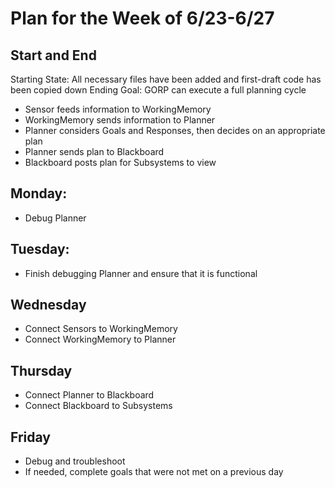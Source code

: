 # Plan for the Week of 6/23-6/27

## Start and End
Starting State: All necessary files have been added and first-draft code has been copied down
Ending Goal: GORP can execute a full planning cycle 
- Sensor feeds information to WorkingMemory
- WorkingMemory sends information to Planner
- Planner considers Goals and Responses, then decides on an appropriate plan
- Planner sends plan to Blackboard
- Blackboard posts plan for Subsystems to view

## Monday:

- Debug Planner

## Tuesday:

- Finish debugging Planner and ensure that it is functional

## Wednesday

- Connect Sensors to WorkingMemory
- Connect WorkingMemory to Planner

## Thursday

- Connect Planner to Blackboard
- Connect Blackboard to Subsystems

## Friday

- Debug and troubleshoot
- If needed, complete goals that were not met on a previous day

